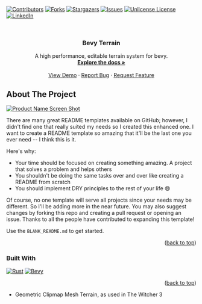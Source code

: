 <!-- Improved compatibility of back to top link: See: https://github.com/arthurpessoa/bevy_terrain/pull/73 -->
<a id="readme-top"></a>
<!--
*** Thanks for checking out the Best-README-Template. If you have a suggestion
*** that would make this better, please fork the repo and create a pull request
*** or simply open an issue with the tag "enhancement".
*** Don't forget to give the project a star!
*** Thanks again! Now go create something AMAZING! :D
-->



<!-- PROJECT SHIELDS -->
<!--
*** I'm using markdown "reference style" links for readability.
*** Reference links are enclosed in brackets [ ] instead of parentheses ( ).
*** See the bottom of this document for the declaration of the reference variables
*** for contributors-url, forks-url, etc. This is an optional, concise syntax you may use.
*** https://www.markdownguide.org/basic-syntax/#reference-style-links
-->
[![Contributors][contributors-shield]][contributors-url]
[![Forks][forks-shield]][forks-url]
[![Stargazers][stars-shield]][stars-url]
[![Issues][issues-shield]][issues-url]
[![Unlicense License][license-shield]][license-url]
[![LinkedIn][linkedin-shield]][linkedin-url]

<!-- PROJECT LOGO -->
<br />
<div align="center">
<h3 align="center">Bevy Terrain</h3>

  <p align="center">
    A high performance, editable terrain system for bevy.
    <br />
    <a href="https://github.com/arthurpessoa/bevy_terrain"><strong>Explore the docs »</strong></a>
    <br />
    <br />
    <a href="https://github.com/arthurpessoa/bevy_terrain">View Demo</a>
    ·
    <a href="https://github.com/arthurpessoa/bevy_terrain/issues/new?labels=bug&template=bug-report---.md">Report Bug</a>
    ·
    <a href="https://github.com/arthurpessoa/bevy_terrain/issues/new?labels=enhancement&template=feature-request---.md">Request Feature</a>
  </p>
</div>



<!-- ABOUT THE PROJECT -->
## About The Project

[![Product Name Screen Shot][product-screenshot]](https://example.com)

There are many great README templates available on GitHub; however, I didn't find one that really suited my needs so I created this enhanced one. I want to create a README template so amazing that it'll be the last one you ever need -- I think this is it.

Here's why:
* Your time should be focused on creating something amazing. A project that solves a problem and helps others
* You shouldn't be doing the same tasks over and over like creating a README from scratch
* You should implement DRY principles to the rest of your life :smile:

Of course, no one template will serve all projects since your needs may be different. So I'll be adding more in the near future. You may also suggest changes by forking this repo and creating a pull request or opening an issue. Thanks to all the people have contributed to expanding this template!

Use the `BLANK_README.md` to get started.

<p align="right">(<a href="#readme-top">back to top</a>)</p>



### Built With
[![Rust][Rust]][Rust-url]
[![Bevy][Bevy]][Bevy-url]

<p align="right">(<a href="#readme-top">back to top</a>)</p>



* Geometric Clipmap Mesh Terrain, as used in The Witcher 3



<!-- MARKDOWN LINKS & IMAGES -->
<!-- https://www.markdownguide.org/basic-syntax/#reference-style-links -->
[contributors-shield]: https://img.shields.io/github/contributors/arthurpessoa/bevy_terrain.svg?style=for-the-badge
[contributors-url]: https://github.com/arthurpessoa/bevy_terrain/graphs/contributors
[forks-shield]: https://img.shields.io/github/forks/arthurpessoa/bevy_terrain.svg?style=for-the-badge
[forks-url]: https://github.com/arthurpessoa/bevy_terrain/network/members
[stars-shield]: https://img.shields.io/github/stars/arthurpessoa/bevy_terrain.svg?style=for-the-badge
[stars-url]: https://github.com/arthurpessoa/bevy_terrain/stargazers
[issues-shield]: https://img.shields.io/github/issues/arthurpessoa/bevy_terrain.svg?style=for-the-badge
[issues-url]: https://github.com/arthurpessoa/bevy_terrain/issues
[license-shield]: https://img.shields.io/github/license/arthurpessoa/bevy_terrain.svg?style=for-the-badge
[license-url]: https://github.com/arthurpessoa/bevy_terrain/blob/master/LICENSE.txt
[linkedin-shield]: https://img.shields.io/badge/-LinkedIn-black.svg?style=for-the-badge&logo=linkedin&colorB=555
[linkedin-url]: https://linkedin.com/in/arthur-pessoa
[product-screenshot]: assets%2Fdocs%2Fterrain_sM6xEi62vc.gif



[Rust]: https://img.shields.io/badge/rust-000000?style=for-the-badge&logo=rust&logoColor=white
[Rust-url]: https://www.rust-lang.org/

[Bevy]: https://img.shields.io/badge/bevy-000000?style=for-the-badge&logo=bevy&logoColor=white
[Bevy-url]: https://bevyengine.org/